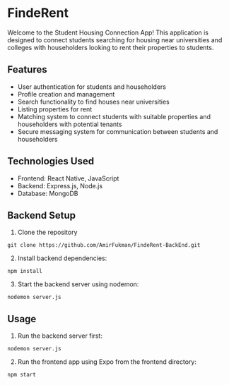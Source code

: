 # FindeRent

Welcome to the Student Housing Connection App! This application is designed to connect students searching for housing near universities and colleges with householders looking to rent their properties to students.

## Features

* User authentication for students and householders
* Profile creation and management
* Search functionality to find houses near universities
* Listing properties for rent
* Matching system to connect students with suitable properties and householders with potential tenants
* Secure messaging system for communication between students and householders

## Technologies Used

* Frontend: React Native, JavaScript
* Backend: Express.js, Node.js
* Database: MongoDB



## Backend Setup
1. Clone the repository
```bach
git clone https://github.com/AmirFukman/FindeRent-BackEnd.git
```
2. Install backend dependencies:
```bach
npm install
```
3. Start the backend server using nodemon:
```bach
nodemon server.js
```


## Usage
1. Run the backend server first:
```bach
nodemon server.js
```

2. Run the frontend app using Expo from the frontend directory:
```bach
npm start
```


